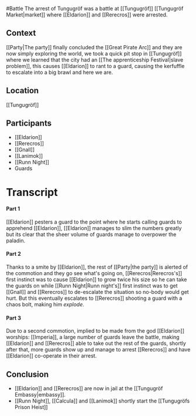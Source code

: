 #Battle 
The arrest of Tungugröf was a battle at [[Tungugröf]] [[Tungugröf Market|market]] where [[Eldarion]] and [[Rerecros]] were arrested.

## Context
[[Party|The party]] finally concluded the [[Great Pirate Arc]] and they are now simply exploring the world, we took a quick pit stop in [[Tungugröf]] where we learned that the city had an [[The apprenticeship Festival|slave problem]], this causes [[Eldarion]] to rant to a guard, causing the kerfuffle to escalate into a big brawl and here we are.
## Location
[[Tungugröf]]
## Participants
- [[Eldarion]]
- [[Rerecros]]
- [[Gnall]]
- [[Lanimok]]
- [[Runn Night]]
- Guards
# Transcript
#### Part 1
[[Eldarion]] pesters a guard to the point where he starts calling guards to apprehend [[Eldarion]], [[Eldarion]] manages to slim the numbers greatly but its clear that the sheer volume of guards manage to overpower the paladin.

#### Part 2
Thanks to a smite by [[Eldarion]], the rest of [[Party|the party]] is alerted of the commotion and they go see what's going on, [[Rerecros|Rerecros's]] first instinct was to cause [[Eldarion]] to grow twice his size so he can take the guards on while [[Runn Night|Runn night's]] first instinct was to get [[Gnall]] and [[Rerecros]] to de-escalate the situation so no-body would get hurt. But this eventually escalates to [[Rerecros]] shooting a guard with a chaos bolt, making him *explode*.
#### Part 3
Due to a second commotion, implied to be made from the god [[Eldarion]] worships: [[Imperia]], a large number of guards leave the battle, making [[Eldarion]] and [[Rerecros]] able to take out the rest of the guards, shortly after that, more guards show up and manage to arrest [[Rerecros]] and have [[Eldarion]] co-operate in their arrest.
## Conclusion
- [[Eldarion]] and [[Rerecros]] are now in jail at the [[Tungugröf Embassy|embassy]].
- [[Runn Night]], [[Calcula]] and [[Lanimok]] shortly start the [[Tungugröfs Prison Heist]]
